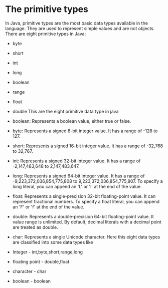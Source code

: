 # The primitive types
In Java, primitive types are the most basic data types available in the language. They are used to represent simple values and are not objects. There are eight primitive types in Java:
* byte
* short 
* int
* long
* boolean
* range
* float
* double
This are the eight primitive data type in java
* boolean: Represents a boolean value, either true or false.

* byte: Represents a signed 8-bit integer value. It has a range of -128 to 127.

* short: Represents a signed 16-bit integer value. It has a range of -32,768 to 32,767.

* int: Represents a signed 32-bit integer value. It has a range of -2,147,483,648 to 2,147,483,647.

* long: Represents a signed 64-bit integer value. It has a range of -9,223,372,036,854,775,808 to 9,223,372,036,854,775,807. To specify a long literal, you can append an 'L' or 'l' at the end of the value.

* float: Represents a single-precision 32-bit floating-point value. It can represent fractional numbers. To specify a float literal, you can append an 'F' or 'f' at the end of the value.

* double: Represents a double-precision 64-bit floating-point value. It value range is unlimited. By default, decimal literals with a decimal point are treated as double.

* char: Represents a single Unicode character.
Here this eight data types are classified into some data types like
* Integer - int,byte,short,range,long
* floating point - double,float
* character - char
* boolean - boolean

